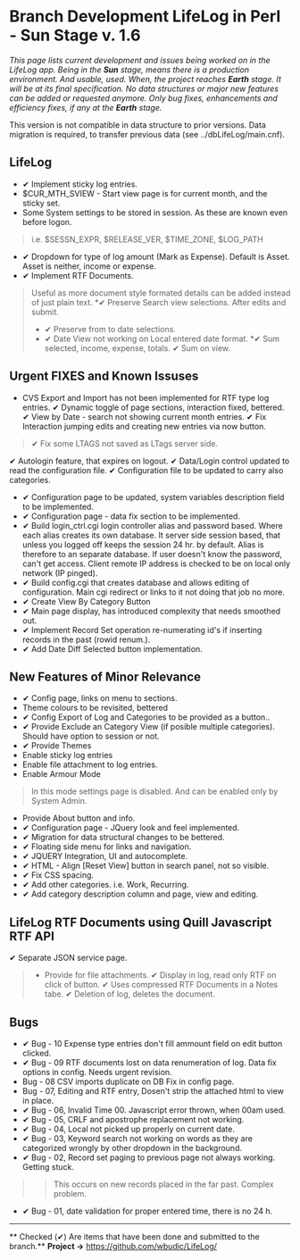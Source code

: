 # Branch Development LifeLog in Perl - Sun Stage v. 1.6

*This page lists current development and issues being worked on in the LifeLog app. Being in the **Sun** stage, means there is a production environment. And usable, used. When, the project reaches **Earth** stage. It will be at its final specification. No data structures or major new features can be added or requested anymore. Only bug fixes, enhancements and efficiency fixes, if any at the **Earth** stage.*

This version is not compatible in data structure to prior versions. Data migration is required, to transfer previous data (see ../dbLifeLog/main.cnf).

## LifeLog
* &#10004; Implement sticky log entries.
* $CUR_MTH_SVIEW - Start view page is for current month, and the sticky set.
* Some System settings to be stored in session. As these are  known even before logon.
> i.e. $SESSN_EXPR, $RELEASE_VER, $TIME_ZONE, $LOG_PATH

* &#10004; Dropdown for type of log amount (Mark as Expense). Default is Asset. Asset is neither, income or expense.
* &#10004; Implement RTF Documents.
> Useful as more document style formated details can be added instead of just plain text.
*&#10004; Preserve Search view selections. After edits and submit.
> * &#10004; Preserve from to date selections.
> * &#10004; Date View not working on Local entered date format.
*&#10004; Sum selected, income, expense, totals.
&#10004; Sum on view.


## Urgent FIXES and Known Issuses
* CVS Export and Import has not been implemented for RTF type log entries.
&#10004; Dynamic toggle of page sections, interaction fixed, bettered.
&#10004; View by Date - search not showing current month entries.
&#10004; Fix Interaction jumping edits and creating new entries via now button.
>&#10004;  Fix some LTAGS not saved as LTags server side.

&#10004; Autologin feature, that expires on logout.
&#10004; Data/Login control updated to read the configuration file.
&#10004; Configuration file to be updated to carry also categories.
* &#10004; Configuration page to be updated, system variables description field to be implemented.
* &#10004; Configuration page - data fix section to be implemented.
* &#10004; Build login_ctrl.cgi login controller alias and password based. Where each alias creates its own database. It server side session based, that unless you logged off keeps the session 24 hr. by default. Alias is therefore to an separate database. If user doesn't know the password, can't get access. Client remote IP address is checked to be on local only network (IP pinged).
* &#10004; Build config.cgi that creates database and allows editing of configuration. Main cgi redirect or links to it not doing that job no more.
* &#10004; Create View By Category Button
* &#10004; Main page display, has introduced complexity that needs smoothed out.
* &#10004; Implement Record Set operation re-numerating id's if inserting records in the past (rowid renum.).
* &#10004; Add Date Diff Selected button implementation.


## New Features of Minor Relevance
* &#10004; Config page, links on menu to sections.
* Theme colours to be revisited, bettered
* &#10004; Config Export of Log and Categories to be provided as a button..
* &#10004; Provide Exclude an Category View (if posible multiple categories). Should have option to session or not.
* &#10004; Provide Themes
* Enable sticky log entries
* Enable file attachment to log entries.
* Enable Armour Mode
> In this mode settings page is disabled. And can be enabled only by System Admin.
* Provide About button and info.
* &#10004; Configuration page - JQuery look and feel implemented.
* &#10004; Migration for data structural changes to be bettered.
* &#10004; Floating side menu for links and navigation.
* &#10004; JQUERY Integration, UI and autocomplete.
* &#10004; HTML - Align [Reset View] button in search panel, not so visible.
* &#10004; Fix CSS spacing.
* &#10004; Add other categories. i.e. Work, Recurring.
* &#10004; Add category description column and page, view and editing.

## LifeLog RTF Documents using Quill Javascript RTF API

&#10004; Separate JSON service page.
>* Provide for file attachments. 
> &#10004; Display in log, read only RTF on click of button.
> &#10004; Uses compressed RTF Documents in a Notes tabe.
>&#10004; Deletion of log, deletes the document.

## Bugs
* &#10004; Bug - 10 Expense type entries don't fill ammount field on edit button clicked.
* &#10004; Bug - 09 RTF documents lost on data renumeration of log. Data fix options in config. Needs urgent revision.
* Bug - 08 CSV imports duplicate on DB Fix in config page.
* Bug - 07, Editing and RTF entry, Dosen't strip the attached html to view in place.
* &#10004; Bug - 06, Invalid Time 00. Javascript error thrown, when 00am used.
* &#10004; Bug - 05, CRLF and apostrophe replacement not working.
* &#10004; Bug - 04, Local not picked up properly on current date.
* &#10004; Bug - 03, Keyword search not working on words as they are categorized wrongly by other dropdown in the background.
* &#10004; Bug - 02, Record set paging to previous page not always working. Getting stuck.
>> This occurs on new records placed in the far past. Complex problem.
* &#10004; Bug - 01, date validation for proper entered time, there is no 24 h.



***

** Checked (&#10004;) Are items that have been done and submitted to the branch.**
**Project ->**  https://github.com/wbudic/LifeLog/
